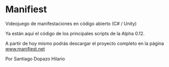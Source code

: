 Manifiest
=========

Videojuego de manifestaciones en código abierto (C# / Unity)

Ya están aquí el código de los principales scripts de la Alpha 0.12. 

A partir de hoy mismo podrás descargar el proyecto completo en la página www.manifiest.net

Por Santiago Dopazo Hilario
